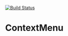 [![Build Status](https://travis-ci.org/TalentedUI/ContextMenu.svg)](https://travis-ci.org/TalentedUI/ContextMenu)

# ContextMenu
